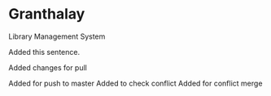 # Granthalay
Library Management System

Added this sentence.

Added changes for pull

Added for push to master
Added to check conflict
Added for conflict merge
